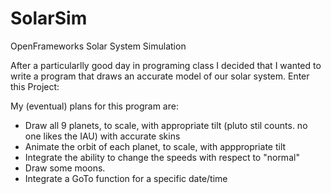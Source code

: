 SolarSim
========

OpenFrameworks Solar System Simulation

After a particularlly good day in programing class I decided that I wanted to write a program that draws an accurate model of our solar system. Enter this Project:

My (eventual) plans for this program are:
* Draw all 9 planets, to scale, with appropriate tilt (pluto stil counts. no one likes the IAU) with accurate skins
* Animate the orbit of each planet, to scale, with apppropriate tilt
* Integrate the ability to change the speeds with respect to "normal"
* Draw some moons.
* Integrate a GoTo function for a specific date/time

